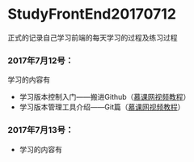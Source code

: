 # StudyFrontEnd20170712
正式的记录自己学习前端的每天学习的过程及练习过程
### 2017年7月12号：
学习的内容有
- 学习版本控制入门——搬进Github（[慕课网视频教程](http://www.imooc.com/learn/390)）
- 学习版本管理工具介绍——Git篇（[慕课网视频教程](http://www.imooc.com/learn/208)）
### 2017年7月13号：
- 学习的内容有